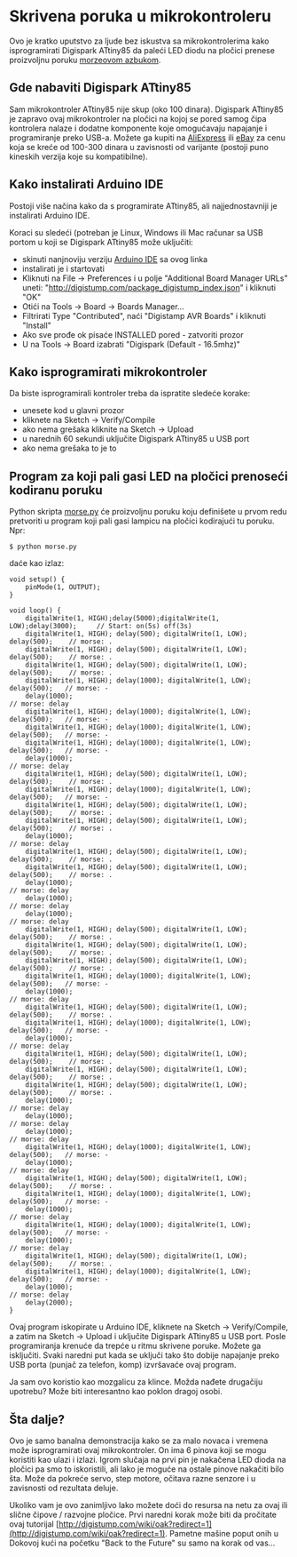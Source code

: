 # Skrivena poruka u mikrokontroleru

Ovo je kratko uputstvo za ljude bez iskustva sa mikrokontrolerima kako isprogramirati Digispark ATtiny85 da
paleći LED diodu na pločici prenese proizvoljnu poruku [morzeovom azbukom](https://sr.wikipedia.org/wiki/%D0%9C%D0%BE%D1%80%D0%B7%D0%B5%D0%BE%D0%B2%D0%B0_%D0%B0%D0%B7%D0%B1%D1%83%D0%BA%D0%B0).

## Gde nabaviti Digispark ATtiny85

Sam mikrokontroler ATtiny85 nije skup (oko 100 dinara). Digispark ATtiny85
je zapravo ovaj mikrokontroler na pločici na kojoj se pored samog čipa
kontrolera nalaze i dodatne komponente koje omogućavaju napajanje i
programiranje preko USB-a. Možete ga kupiti na [AliExpress](https://www.aliexpress.com/wholesale?SearchText=Digispark+ATtiny85) ili
[eBay](https://www.ebay.com/sch/i.html?_nkw=digispark+attiny85&_sacat=0) za cenu 
koja se kreće od 100-300 dinara u zavisnosti od varijante (postoji puno
kineskih verzija koje su kompatibilne).

## Kako instalirati Arduino IDE

Postoji više načina kako da s programirate ATtiny85, ali najjednostavniji je
instalirati Arduino IDE.

Koraci su sledeći (potreban je Linux, Windows ili Mac računar sa USB portom
u koji se Digispark ATtiny85 može uključiti:

* skinuti nanjnoviju verziju [Arduino IDE](https://www.arduino.cc/en/Main/Software) sa ovog linka
* instalirati je i startovati
* Kliknuti na File -> Preferences i u polje "Additional Board Manager URLs"
uneti: "http://digistump.com/package_digistump_index.json" i kliknuti "OK"
* Otići na Tools -> Board -> Boards Manager...
* Filtrirati Type "Contributed", naći "Digistamp AVR Boards" i kliknuti "Install"
* Ako sve prođe ok pisaće INSTALLED pored - zatvoriti prozor
* U na Tools -> Board izabrati "Digispark (Default - 16.5mhz)"

## Kako isprogramirati mikrokontroler

Da biste isprogramirali kontroler treba da ispratite sledeće korake:
* unesete kod u glavni prozor
* kliknete na Sketch -> Verify/Compile
* ako nema grešaka kliknite na Sketch -> Upload
* u narednih 60 sekundi uključite Digispark ATtiny85 u USB port
* ako nema grešaka to je to

## Program za koji pali gasi LED na pločici prenoseći kodiranu poruku

Python skripta [morse.py](morse.py) će proizvoljnu poruku koju definišete u
prvom redu pretvoriti u program koji pali gasi lampicu na pločici kodirajući
tu poruku. Npr:

```
$ python morse.py
```
daće kao izlaz:
```
void setup() {                
    pinMode(1, OUTPUT);
}

void loop() {
    digitalWrite(1, HIGH);delay(5000);digitalWrite(1, LOW);delay(3000);     // Start: on(5s) off(3s)
    digitalWrite(1, HIGH); delay(500); digitalWrite(1, LOW); delay(500);    // morse: .
    digitalWrite(1, HIGH); delay(500); digitalWrite(1, LOW); delay(500);    // morse: .
    digitalWrite(1, HIGH); delay(500); digitalWrite(1, LOW); delay(500);    // morse: .
    digitalWrite(1, HIGH); delay(1000); digitalWrite(1, LOW); delay(500);   // morse: -
    delay(1000);                                                            // morse: delay
    digitalWrite(1, HIGH); delay(1000); digitalWrite(1, LOW); delay(500);   // morse: -
    digitalWrite(1, HIGH); delay(1000); digitalWrite(1, LOW); delay(500);   // morse: -
    digitalWrite(1, HIGH); delay(1000); digitalWrite(1, LOW); delay(500);   // morse: -
    delay(1000);                                                            // morse: delay
    digitalWrite(1, HIGH); delay(500); digitalWrite(1, LOW); delay(500);    // morse: .
    digitalWrite(1, HIGH); delay(1000); digitalWrite(1, LOW); delay(500);   // morse: -
    digitalWrite(1, HIGH); delay(500); digitalWrite(1, LOW); delay(500);    // morse: .
    digitalWrite(1, HIGH); delay(500); digitalWrite(1, LOW); delay(500);    // morse: .
    delay(1000);                                                            // morse: delay
    digitalWrite(1, HIGH); delay(500); digitalWrite(1, LOW); delay(500);    // morse: .
    digitalWrite(1, HIGH); delay(500); digitalWrite(1, LOW); delay(500);    // morse: .
    delay(1000);                                                            // morse: delay
    delay(1000);                                                            // morse: delay
    delay(1000);                                                            // morse: delay
    digitalWrite(1, HIGH); delay(500); digitalWrite(1, LOW); delay(500);    // morse: .
    digitalWrite(1, HIGH); delay(500); digitalWrite(1, LOW); delay(500);    // morse: .
    digitalWrite(1, HIGH); delay(500); digitalWrite(1, LOW); delay(500);    // morse: .
    digitalWrite(1, HIGH); delay(1000); digitalWrite(1, LOW); delay(500);   // morse: -
    delay(1000);                                                            // morse: delay
    digitalWrite(1, HIGH); delay(500); digitalWrite(1, LOW); delay(500);    // morse: .
    digitalWrite(1, HIGH); delay(1000); digitalWrite(1, LOW); delay(500);   // morse: -
    delay(1000);                                                            // morse: delay
    digitalWrite(1, HIGH); delay(500); digitalWrite(1, LOW); delay(500);    // morse: .
    digitalWrite(1, HIGH); delay(500); digitalWrite(1, LOW); delay(500);    // morse: .
    digitalWrite(1, HIGH); delay(500); digitalWrite(1, LOW); delay(500);    // morse: .
    delay(1000);                                                            // morse: delay
    delay(1000);                                                            // morse: delay
    delay(1000);                                                            // morse: delay
    digitalWrite(1, HIGH); delay(1000); digitalWrite(1, LOW); delay(500);   // morse: -
    delay(1000);                                                            // morse: delay
    digitalWrite(1, HIGH); delay(500); digitalWrite(1, LOW); delay(500);    // morse: .
    digitalWrite(1, HIGH); delay(1000); digitalWrite(1, LOW); delay(500);   // morse: -
    delay(1000);                                                            // morse: delay
    digitalWrite(1, HIGH); delay(1000); digitalWrite(1, LOW); delay(500);   // morse: -
    delay(1000);                                                            // morse: delay
    digitalWrite(1, HIGH); delay(500); digitalWrite(1, LOW); delay(500);    // morse: .
    digitalWrite(1, HIGH); delay(1000); digitalWrite(1, LOW); delay(500);   // morse: -
    delay(1000);                                                            // morse: delay
    delay(2000);
}
```
Ovaj program iskopirate u Arduino IDE, kliknete na Sketch -> Verify/Compile, a zatim na Sketch -> Upload i uključite Digispark ATtiny85 u USB port. Posle programiranja krenuće da trepće u ritmu skrivene poruke. Možete ga isključiti. Svaki naredni put kada se uključi tako što dobije napajanje preko USB porta (punjač za telefon, komp) izvršavaće ovaj program.

Ja sam ovo koristio kao mozgalicu za klince. Možda nađete drugačiju upotrebu? Može biti interesantno kao poklon dragoj osobi.

## Šta dalje?

Ovo je samo banalna demonstracija kako se za malo novaca i vremena može isprogramirati ovaj mikrokontroler. On ima 6 pinova koji se mogu koristiti kao ulazi i izlazi. Igrom slučaja na prvi pin je nakačena LED dioda na pločici pa smo to iskoristili, ali lako je moguće na ostale pinove nakačiti bilo šta. Može da pokreće servo, step motore, očitava razne senzore i u zavisnosti od rezultata deluje. 

Ukoliko vam je ovo zanimljivo lako možete doći do resursa na netu za ovaj ili slične čipove / razvojne pločice. Prvi naredni korak može biti da pročitate ovaj tutorijal [http://digistump.com/wiki/oak?redirect=1](http://digistump.com/wiki/oak?redirect=1). Pametne mašine poput onih u Dokovoj kući na početku "Back to the Future" su samo na korak od vas...




 
